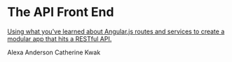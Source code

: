 # The API Front End

[Using what you've learned about Angular.js routes and services to create a modular app that hits a RESTful API.](http://www.vikingcodeschool.com)

Alexa Anderson
Catherine Kwak